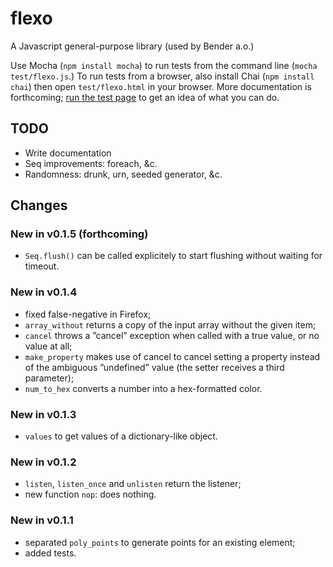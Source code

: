 flexo
=====

A Javascript general-purpose library (used by Bender a.o.)

Use Mocha (`npm install mocha`) to run tests from the command line (`mocha
test/flexo.js`.) To run tests from a browser, also install Chai (`npm install
chai`) then open `test/flexo.html` in your browser. More documentation is
forthcoming; [run the test page](http://romulusetrem.us/flexo/test/flexo.html)
to get an idea of what you can do.


## TODO

* Write documentation
* Seq improvements: foreach, &c.
* Randomness: drunk, urn, seeded generator, &c.


## Changes

### New in v0.1.5 (forthcoming)

* `Seq.flush()` can be called explicitely to start flushing without waiting for
  timeout.

### New in v0.1.4

* fixed false-negative in Firefox;
* `array_without` returns a copy of the input array without the given item;
* `cancel` throws a ”cancel” exception when called with a true value, or no
  value at all;
* `make_property` makes use of cancel to cancel setting a property instead of
  the ambiguous ”undefined” value (the setter receives a third parameter);
* `num_to_hex` converts a number into a hex-formatted color.

### New in v0.1.3

* `values` to get values of a dictionary-like object.

### New in v0.1.2

* `listen`, `listen_once` and `unlisten` return the listener;
* new function `nop`: does nothing.

### New in v0.1.1

* separated `poly_points` to generate points for an existing element;
* added tests.
